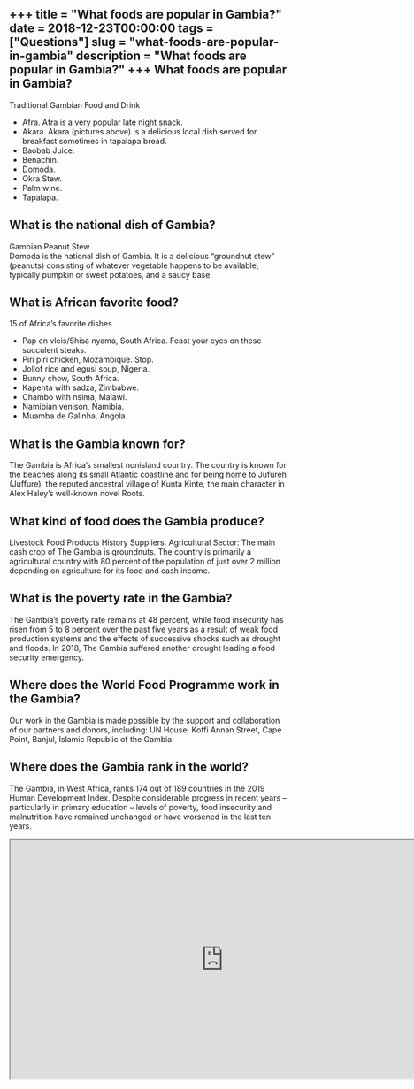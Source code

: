 +++
title = "What foods are popular in Gambia?"
date = 2018-12-23T00:00:00
tags = ["Questions"]
slug = "what-foods-are-popular-in-gambia"
description = "What foods are popular in Gambia?"
+++
What foods are popular in Gambia?
---------------------------------

Traditional Gambian Food and Drink

- Afra. Afra is a very popular late night snack.
- Akara. Akara (pictures above) is a delicious local dish served for breakfast sometimes in tapalapa bread.
- Baobab Juice.
- Benachin.
- Domoda.
- Okra Stew.
- Palm wine.
- Tapalapa.

What is the national dish of Gambia?
------------------------------------

Gambian Peanut Stew  
Domoda is the national dish of Gambia. It is a delicious “groundnut stew” (peanuts) consisting of whatever vegetable happens to be available, typically pumpkin or sweet potatoes, and a saucy base.

What is African favorite food?
------------------------------

15 of Africa’s favorite dishes

- Pap en vleis/Shisa nyama, South Africa. Feast your eyes on these succulent steaks.
- Piri piri chicken, Mozambique. Stop.
- Jollof rice and egusi soup, Nigeria.
- Bunny chow, South Africa.
- Kapenta with sadza, Zimbabwe.
- Chambo with nsima, Malawi.
- Namibian venison, Namibia.
- Muamba de Galinha, Angola.

What is the Gambia known for?
-----------------------------

The Gambia is Africa’s smallest nonisland country. The country is known for the beaches along its small Atlantic coastline and for being home to Jufureh (Juffure), the reputed ancestral village of Kunta Kinte, the main character in Alex Haley’s well-known novel Roots.

What kind of food does the Gambia produce?
------------------------------------------

Livestock Food Products History Suppliers. Agricultural Sector: The main cash crop of The Gambia is groundnuts. The country is primarily a agricultural country with 80 percent of the population of just over 2 million depending on agriculture for its food and cash income.

What is the poverty rate in the Gambia?
---------------------------------------

The Gambia’s poverty rate remains at 48 percent, while food insecurity has risen from 5 to 8 percent over the past five years as a result of weak food production systems and the effects of successive shocks such as drought and floods. In 2018, The Gambia suffered another drought leading a food security emergency.

Where does the World Food Programme work in the Gambia?
-------------------------------------------------------

Our work in the Gambia is made possible by the support and collaboration of our partners and donors, including: UN House, Koffi Annan Street, Cape Point, Banjul, Islamic Republic of the Gambia.

Where does the Gambia rank in the world?
----------------------------------------

The Gambia, in West Africa, ranks 174 out of 189 countries in the 2019 Human Development Index. Despite considerable progress in recent years – particularly in primary education – levels of poverty, food insecurity and malnutrition have remained unchanged or have worsened in the last ten years.

<iframe allow="accelerometer; autoplay; clipboard-write; encrypted-media; gyroscope; picture-in-picture" allowfullscreen="" class="__youtube_prefs__  epyt-is-override  no-lazyload" data-no-lazy="1" data-origheight="433" data-origwidth="770" data-skipgform_ajax_framebjll="" height="433" id="_ytid_20916" loading="lazy" src="https://www.youtube.com/embed/0SAw2YUJALc?enablejsapi=1&autoplay=0&cc_load_policy=0&cc_lang_pref=&iv_load_policy=1&loop=0&modestbranding=0&rel=1&fs=1&playsinline=0&autohide=2&theme=dark&color=red&controls=1&" title="YouTube player" width="770"></iframe>
